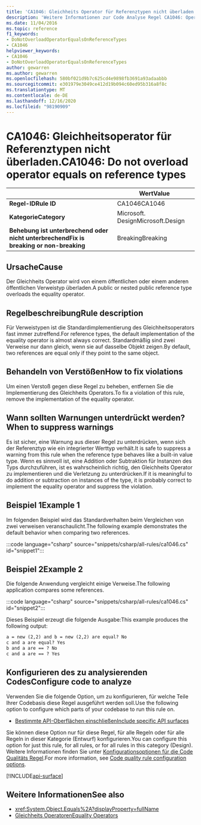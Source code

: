 ```yaml
---
title: 'CA1046: Gleichheits Operator für Referenztypen nicht überladen (Code Analyse)'
description: 'Weitere Informationen zur Code Analyse Regel CA1046: Operator Gleichheits Überladung für Verweis Typen nicht überladen'
ms.date: 11/04/2016
ms.topic: reference
f1_keywords:
- DoNotOverloadOperatorEqualsOnReferenceTypes
- CA1046
helpviewer_keywords:
- CA1046
- DoNotOverloadOperatorEqualsOnReferenceTypes
author: gewarren
ms.author: gewarren
ms.openlocfilehash: 580bf021d9b7c625cd4e9898fb3691a93adaabbb
ms.sourcegitcommit: e301979e3049ce412d19b094c60ed95b316a8f8c
ms.translationtype: MT
ms.contentlocale: de-DE
ms.lasthandoff: 12/16/2020
ms.locfileid: "98190909"
---
```

# <a name="ca1046-do-not-overload-operator-equals-on-reference-types"></a><span data-ttu-id="8ce23-103">CA1046: Gleichheitsoperator für Referenztypen nicht überladen.</span><span class="sxs-lookup"><span data-stu-id="8ce23-103">CA1046: Do not overload operator equals on reference types</span></span>

| | <span data-ttu-id="8ce23-104">Wert</span><span class="sxs-lookup"><span data-stu-id="8ce23-104">Value</span></span> |
|-|-|
| <span data-ttu-id="8ce23-105">**Regel-ID**</span><span class="sxs-lookup"><span data-stu-id="8ce23-105">**Rule ID**</span></span> |<span data-ttu-id="8ce23-106">CA1046</span><span class="sxs-lookup"><span data-stu-id="8ce23-106">CA1046</span></span>|
| <span data-ttu-id="8ce23-107">**Kategorie**</span><span class="sxs-lookup"><span data-stu-id="8ce23-107">**Category**</span></span> |<span data-ttu-id="8ce23-108">Microsoft. Design</span><span class="sxs-lookup"><span data-stu-id="8ce23-108">Microsoft.Design</span></span>|
| <span data-ttu-id="8ce23-109">**Behebung ist unterbrechend oder nicht unterbrechend**</span><span class="sxs-lookup"><span data-stu-id="8ce23-109">**Fix is breaking or non-breaking**</span></span> |<span data-ttu-id="8ce23-110">Breaking</span><span class="sxs-lookup"><span data-stu-id="8ce23-110">Breaking</span></span>|

## <a name="cause"></a><span data-ttu-id="8ce23-111">Ursache</span><span class="sxs-lookup"><span data-stu-id="8ce23-111">Cause</span></span>

<span data-ttu-id="8ce23-112">Der Gleichheits Operator wird von einem öffentlichen oder einem anderen öffentlichen Verweistyp überladen.</span><span class="sxs-lookup"><span data-stu-id="8ce23-112">A public or nested public reference type overloads the equality operator.</span></span>

## <a name="rule-description"></a><span data-ttu-id="8ce23-113">Regelbeschreibung</span><span class="sxs-lookup"><span data-stu-id="8ce23-113">Rule description</span></span>

<span data-ttu-id="8ce23-114">Für Verweistypen ist die Standardimplementierung des Gleichheitsoperators fast immer zutreffend.</span><span class="sxs-lookup"><span data-stu-id="8ce23-114">For reference types, the default implementation of the equality operator is almost always correct.</span></span> <span data-ttu-id="8ce23-115">Standardmäßig sind zwei Verweise nur dann gleich, wenn sie auf dasselbe Objekt zeigen.</span><span class="sxs-lookup"><span data-stu-id="8ce23-115">By default, two references are equal only if they point to the same object.</span></span>

## <a name="how-to-fix-violations"></a><span data-ttu-id="8ce23-116">Behandeln von Verstößen</span><span class="sxs-lookup"><span data-stu-id="8ce23-116">How to fix violations</span></span>

<span data-ttu-id="8ce23-117">Um einen Verstoß gegen diese Regel zu beheben, entfernen Sie die Implementierung des Gleichheits Operators.</span><span class="sxs-lookup"><span data-stu-id="8ce23-117">To fix a violation of this rule, remove the implementation of the equality operator.</span></span>

## <a name="when-to-suppress-warnings"></a><span data-ttu-id="8ce23-118">Wann sollten Warnungen unterdrückt werden?</span><span class="sxs-lookup"><span data-stu-id="8ce23-118">When to suppress warnings</span></span>

<span data-ttu-id="8ce23-119">Es ist sicher, eine Warnung aus dieser Regel zu unterdrücken, wenn sich der Referenztyp wie ein integrierter Werttyp verhält.</span><span class="sxs-lookup"><span data-stu-id="8ce23-119">It is safe to suppress a warning from this rule when the reference type behaves like a built-in value type.</span></span> <span data-ttu-id="8ce23-120">Wenn es sinnvoll ist, eine Addition oder Subtraktion für Instanzen des Typs durchzuführen, ist es wahrscheinlich richtig, den Gleichheits Operator zu implementieren und die Verletzung zu unterdrücken.</span><span class="sxs-lookup"><span data-stu-id="8ce23-120">If it is meaningful to do addition or subtraction on instances of the type, it is probably correct to implement the equality operator and suppress the violation.</span></span>

## <a name="example-1"></a><span data-ttu-id="8ce23-121">Beispiel 1</span><span class="sxs-lookup"><span data-stu-id="8ce23-121">Example 1</span></span>

<span data-ttu-id="8ce23-122">Im folgenden Beispiel wird das Standardverhalten beim Vergleichen von zwei verweisen veranschaulicht.</span><span class="sxs-lookup"><span data-stu-id="8ce23-122">The following example demonstrates the default behavior when comparing two references.</span></span>

:::code language="csharp" source="snippets/csharp/all-rules/ca1046.cs" id="snippet1":::

## <a name="example-2"></a><span data-ttu-id="8ce23-123">Beispiel 2</span><span class="sxs-lookup"><span data-stu-id="8ce23-123">Example 2</span></span>

<span data-ttu-id="8ce23-124">Die folgende Anwendung vergleicht einige Verweise.</span><span class="sxs-lookup"><span data-stu-id="8ce23-124">The following application compares some references.</span></span>

:::code language="csharp" source="snippets/csharp/all-rules/ca1046.cs" id="snippet2":::

<span data-ttu-id="8ce23-125">Dieses Beispiel erzeugt die folgende Ausgabe:</span><span class="sxs-lookup"><span data-stu-id="8ce23-125">This example produces the following output:</span></span>

```txt
a = new (2,2) and b = new (2,2) are equal? No
c and a are equal? Yes
b and a are == ? No
c and a are == ? Yes
```

## <a name="configure-code-to-analyze"></a><span data-ttu-id="8ce23-126">Konfigurieren des zu analysierenden Codes</span><span class="sxs-lookup"><span data-stu-id="8ce23-126">Configure code to analyze</span></span>

<span data-ttu-id="8ce23-127">Verwenden Sie die folgende Option, um zu konfigurieren, für welche Teile Ihrer Codebasis diese Regel ausgeführt werden soll.</span><span class="sxs-lookup"><span data-stu-id="8ce23-127">Use the following option to configure which parts of your codebase to run this rule on.</span></span>

- [<span data-ttu-id="8ce23-128">Bestimmte API-Oberflächen einschließen</span><span class="sxs-lookup"><span data-stu-id="8ce23-128">Include specific API surfaces</span></span>](#include-specific-api-surfaces)

<span data-ttu-id="8ce23-129">Sie können diese Option nur für diese Regel, für alle Regeln oder für alle Regeln in dieser Kategorie (Entwurf) konfigurieren.</span><span class="sxs-lookup"><span data-stu-id="8ce23-129">You can configure this option for just this rule, for all rules, or for all rules in this category (Design).</span></span> <span data-ttu-id="8ce23-130">Weitere Informationen finden Sie unter [Konfigurationsoptionen für die Code Qualitäts Regel](../code-quality-rule-options.md).</span><span class="sxs-lookup"><span data-stu-id="8ce23-130">For more information, see [Code quality rule configuration options](../code-quality-rule-options.md).</span></span>

[!INCLUDE[api-surface](~/includes/code-analysis/api-surface.md)]

## <a name="see-also"></a><span data-ttu-id="8ce23-131">Weitere Informationen</span><span class="sxs-lookup"><span data-stu-id="8ce23-131">See also</span></span>

- <xref:System.Object.Equals%2A?displayProperty=fullName>
- [<span data-ttu-id="8ce23-132">Gleichheits Operatoren</span><span class="sxs-lookup"><span data-stu-id="8ce23-132">Equality Operators</span></span>](../../../standard/design-guidelines/equality-operators.md)
